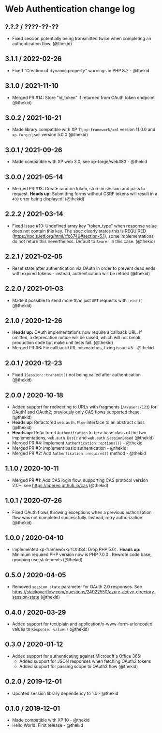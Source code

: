 Web Authentication change log
=============================

## ?.?.? / ????-??-??

* Fixed session potentially being transmitted twice when completing an
  authentication flow.
  (@thekid)

## 3.1.1 / 2022-02-26

* Fixed "Creation of dynamic property" warnings in PHP 8.2 - @thekid

## 3.1.0 / 2021-11-10

* Merged PR #14: Store "id_token" if returned from OAuth token endpoint
  (@thekid)

## 3.0.2 / 2021-10-21

* Made library compatible with XP 11, `xp-framework/xml` version 11.0.0
  and `xp-forge/json` version 5.0.0
  (@thekid)

## 3.0.1 / 2021-09-26

* Made compatible with XP web 3.0, see xp-forge/web#83 - @thekid

## 3.0.0 / 2021-05-14

* Merged PR #13: Create random token, store in session and pass to request.
  **Heads up:** Submitting forms without CSRF tokens will result in a `400`
  error being displayed!
  (@thekid)

## 2.2.2 / 2021-03-14

* Fixed issue #10: Undefined array key "token_type" when response value
  does not contain this key. The spec clearly states this is REQUIRED
  (https://tools.ietf.org/html/rfc6749#section-5.1), some implementations
  do not return this nevertheless. Default to `Bearer` in this case.
  (@thekid)

## 2.2.1 / 2021-02-05

* Reset state after authentication via OAuth in order to prevent dead
  ends with expired tokens - instead, authentication will be retried
  (@thekid)

## 2.2.0 / 2021-01-03

* Made it possible to send more than just `GET` requests with `fetch()`
  (@thekid)

## 2.1.0 / 2020-12-26

* **Heads up:** OAuth implementations now require a callback URL. If
  omitted, a deprecation notice will be raised, which will not break
  production code but make unit tests fail.
  (@thekid)
* Merged PR #6: Fix callback URL mismatches, fixing issue #5 - @thekid

## 2.0.1 / 2020-12-23

* Fixed `ISession::transmit()` not being called after authentication
  (@thekid)

## 2.0.0 / 2020-10-18

* Added support for redirecting to URLs with fragments (`/#/users/123`)
  for OAuth1 and OAuth2; previously only CAS flows supported these.
  (@thekid)
* **Heads up**: Refactored `web.auth.Flow` interface to an abstract class
  (@thekid)
* **Heads up**: Refactored `Authentication` to be a base class of the
  two implementations, `web.auth.Basic` and `web.auth.SessionBased`
  (@thekid)
* Merged PR #4: Implement `Authentication::optional()` - @thekid
* Merged PR #3: Implement basic authentication - @thekid
* Merged PR #2: Add `Authentication::required()` method - @thekid

## 1.1.0 / 2020-10-11

* Merged PR #1: Add CAS login flow, supporting CAS protocol version 2.0+,
  see https://apereo.github.io/cas
  (@thekid)

## 1.0.1 / 2020-07-26

* Fixed OAuth flows throwing exceptions when a previous authorization flow
  was not completed successfully. Instead, retry authorization.
  (@thekid)

## 1.0.0 / 2020-04-10

* Implemented xp-framework/rfc#334: Drop PHP 5.6:
  . **Heads up:** Minimum required PHP version now is PHP 7.0.0
  . Rewrote code base, grouping use statements
  (@thekid)

## 0.5.0 / 2020-04-05

* Removed `session_state` parameter for OAuth 2.0 responses. See
  https://stackoverflow.com/questions/24922550/azure-active-directory-session-state
  (@thekid)

## 0.4.0 / 2020-03-29

* Added support for text/plain and application/x-www-form-urlencoded
  values to `Response::value()`
  (@thekid)

## 0.3.0 / 2020-01-12

* Added support for authenticating against Microsoft's Office 365:
  - Added support for JSON responses when fetching OAuth2 tokens
  - Added support for passing scope to OAuth2 flow
  (@thekid)

## 0.2.0 / 2019-12-01

* Updated session library dependency to 1.0 - @thekid

## 0.1.0 / 2019-12-01

* Made compatible with XP 10 - @thekid
* Hello World! First release - @thekid
